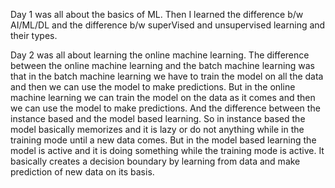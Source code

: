 Day 1 was all about the basics of ML. Then I learned the difference b/w AI/ML/DL and the difference b/w superVised and unsupervised learning and their types.

Day 2 was all about learning the online machine learning. The difference between the online machine learning and the batch machine learning was that in the batch machine learning we have to train the model on all the data and then we can use the model to make predictions. But in the online machine learning we can train the model on the data as it comes and then we can use the model to make predictions. And the difference between the instance based and the model based learning.
So in instance based the model basically memorizes and it is lazy or do not anything while in the training mode until a new data comes. But in the model based learning the model is active and it is doing something while the training mode is active. It basically creates a decision boundary by learning from data and make prediction of new data on its basis.